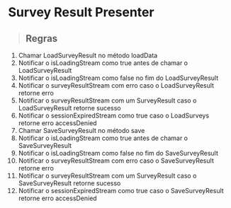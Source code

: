 # Survey Result Presenter

> ## Regras

1. Chamar LoadSurveyResult no método loadData
2. Notificar o isLoadingStream como true antes de chamar o LoadSurveyResult
3. Notificar o isLoadingStream como false no fim do LoadSurveyResult
4. Notificar o surveyResultStream com erro caso o LoadSurveyResult retorne erro
5. Notificar o surveyResultStream com um SurveyResult caso o LoadSurveyResult retorne sucesso
6. Notificar o sessionExpiredStream como true caso o LoadSurveys retorne erro accessDenied
7. Chamar SaveSurveyResult no método save
8. Notificar o isLoadingStream como true antes de chamar o SaveSurveyResult
9. Notificar o isLoadingStream como false no fim do SaveSurveyResult
10. Notificar o surveyResultStream com erro caso o SaveSurveyResult retorne erro
11. Notificar o surveyResultStream com um SurveyResult caso o SaveSurveyResult retorne sucesso
12. Notificar o sessionExpiredStream como true caso o SaveSurveyResult retorne erro accessDenied
